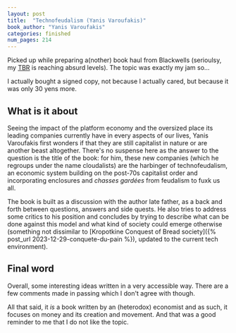 ```yaml
---
layout: post
title:  "Technofeudalism (Yanis Varoufakis)"
book_author: "Yanis Varoufakis"
categories: finished
num_pages: 214
---
```


Picked up while preparing a(nother) book haul from Blackwells (serioulsy, my [TBR](http://1f4da.achikochi.tokyo/tsundoku/) is reaching absurd levels). The topic was exactly my jam so...

I actually bought a signed copy, not because I actually cared, but because it was only 30 yens more.

## What is it about

Seeing the impact of the platform economy and the oversized place its leading companies currently have in every aspects of our lives, Yanis Varoufakis first wonders if that they are still capitalist in nature or are another beast altogether. There's no suspense here as the answer to the question is the title of the book: for him, these new companies (which he regroups under the name cloudalists) are the harbinger of technofeudalism, an economic system building on the post-70s capitalist order and incorporating enclosures and *chasses gardées* from feudalism to fuxk us all.

The book is built as a discussion with the author late father, as a back and forth between questions, answers and side quests. He also tries to address some critics to his position and concludes by trying to describe what can be done against this model and what kind of society could emerge otherwise (something not dissimilar to [Kropotkine Conquest of Bread society]({% post_url 2023-12-29-conquete-du-pain %}), updated to the current tech environment).

## Final word

Overall, some interesting ideas written in a very accessible way. There are a few comments made in passing which I don't agree with though.

All that said, it *is* a book written by an (heterodox) economist and as such, it focuses on money and its creation and movement. And that was a good reminder to me that I do not like the topic.